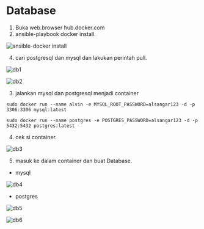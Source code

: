 # Database

1. Buka web.browser hub.docker.com
2. ansible-playbook docker install.
  
  ![ansible-docker install](https://user-images.githubusercontent.com/90166916/142753273-3c29dc5b-584e-4f96-a2d7-543b8022b97d.png)
  
4. cari postgresql dan mysql dan lakukan perintah pull.
 
  ![db1](https://user-images.githubusercontent.com/90166916/142752169-4a5222a2-9d19-44d0-98ad-7b688c0c99bf.png)

  ![db2](https://user-images.githubusercontent.com/90166916/142752167-8d658c48-d9aa-499d-89e5-5c930489a22d.png)

3. jalankan mysql dan postgresql menjadi container

  `sudo docker run --name alvin -e MYSQL_ROOT_PASSWORD=alsangar123 -d -p 3306:3306 mysql:latest`

  `sudo docker run --name postgres -e POSTGRES_PASSWORD=alsangar123 -d -p 5432:5432 postgres:latest`

4. cek si container.

  ![db3](https://user-images.githubusercontent.com/90166916/142752253-3f498e90-e604-4fd3-a372-0bf7082f457c.png)

5. masuk ke dalam container dan buat Database.

  * mysql
  
  ![db4](https://user-images.githubusercontent.com/90166916/142752308-611df468-d14f-4118-ac04-d9d26623863f.png)

  * postgres

  ![db5](https://user-images.githubusercontent.com/90166916/142753059-5546c8c5-92e9-483b-aade-25a1e505634d.png)

  ![db6](https://user-images.githubusercontent.com/90166916/142753057-266596e2-7947-4297-a6a6-ee9181ab3cd9.png)
  
